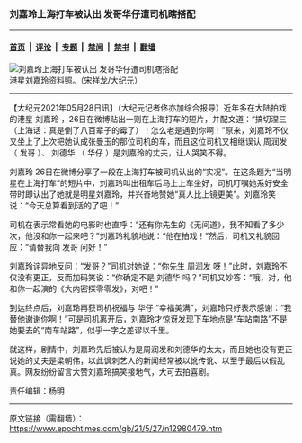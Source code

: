 ### 刘嘉玲上海打车被认出 发哥华仔遭司机瞎搭配

---

#### [首页](../../../..?n12980479) &nbsp;|&nbsp; [评论](../../../../../epoch-comment?n12980479) &nbsp;|&nbsp; [专题](../../../../../epoch-special?n12980479) &nbsp;|&nbsp; [禁闻](../../../../../epoch-news?n12980479) &nbsp;|&nbsp; [禁书](../../../../../books?n12980479) &nbsp;|&nbsp; [翻墙](https://github.com/gfw-breaker/nogfw/blob/master/README.md?n12980479)


<div><img alt="刘嘉玲上海打车被认出 发哥华仔遭司机瞎搭配" class="attachment-djy_600_400 size-djy_600_400 wp-post-image" src="https://i.epochtimes.com/assets/uploads/2018/08/DSC_0274_meitu_1-600x400.jpg"/>
<div class="caption">
 港星刘嘉玲资料照。（宋祥龙/大纪元）
</div></div><hr/><div class="post_content" id="artbody" itemprop="articleBody">
 <!-- article content begin -->
 <p>
  【大纪元2021年05月28日讯】（大纪元记者佟亦加综合报导）近年多在大陆拍戏的港星
  <ok href="https://www.epochtimes.com/gb/tag/%E5%88%98%E5%98%89%E7%8E%B2.html">
   刘嘉玲
  </ok>
  ，26日在微博贴出一则在上海打车的短片，并配文道：“搞切涅三（上海话：真是倒了八百辈子的霉了）！怎么老是遇到你啊！”原来，刘嘉玲不仅又坐上了上次把她认成张曼玉的那位司机的车，而且这位司机又相继误认
  <ok href="https://www.epochtimes.com/gb/tag/%E5%91%A8%E6%B6%A6%E5%8F%91.html">
   周润发
  </ok>
  （
  <ok href="https://www.epochtimes.com/gb/tag/%E5%8F%91%E5%93%A5.html">
   发哥
  </ok>
  ）、
  <ok href="https://www.epochtimes.com/gb/tag/%E5%88%98%E5%BE%B7%E5%8D%8E.html">
   刘德华
  </ok>
  （
  <ok href="https://www.epochtimes.com/gb/tag/%E5%8D%8E%E4%BB%94.html">
   华仔
  </ok>
  ）是刘嘉玲的丈夫，让人哭笑不得。
 </p>
 <p>
  <ok href="https://www.epochtimes.com/gb/tag/%E5%88%98%E5%98%89%E7%8E%B2.html">
   刘嘉玲
  </ok>
  26日在微博分享了一段在上海打车被司机认出的“实况”。在这条题为“当明星在上海打车”的短片中，刘嘉玲叫出租车后马上上车坐好，司机叮嘱她系好安全带时即认出了她就是明星刘嘉玲，并兴奋地赞她“真人比上镜更美”。刘嘉玲笑说：“今天总算看到活的了吧！”
 </p>
 <p>
  司机在表示常看她的电影时也直呼：“还有你先生的《无间道》，我不知看了多少次，他没和你一起来吧？”刘嘉玲礼貌地说：“他在拍戏！”然后，司机又礼貌回应：“请替我向
  <ok href="https://www.epochtimes.com/gb/tag/%E5%8F%91%E5%93%A5.html">
   发哥
  </ok>
  问好！”
 </p>
 <p>
  刘嘉玲诧异地反问：“发哥？”司机对她说：“你先生
  <ok href="https://www.epochtimes.com/gb/tag/%E5%91%A8%E6%B6%A6%E5%8F%91.html">
   周润发
  </ok>
  呀！”此时，刘嘉玲不仅没有更正，反而加码笑说：“你确定不是
  <ok href="https://www.epochtimes.com/gb/tag/%E5%88%98%E5%BE%B7%E5%8D%8E.html">
   刘德华
  </ok>
  吗？”司机又妙答：“哦，对，他和你一起演的《大内密探零零发》，对吧！”
 </p>
 <p>
  到达终点后，刘嘉玲再获司机祝福与
  <ok href="https://www.epochtimes.com/gb/tag/%E5%8D%8E%E4%BB%94.html">
   华仔
  </ok>
  “幸福美满”，刘嘉玲只好表示感谢：“我替他谢谢你啊！”可是司机离开后，刘嘉玲才惊讶发现下车地点是“车站南路”不是她要去的“南车站路”，似乎一字之差谬以千里。
 </p>
 <p>
  就这样，剧情中，刘嘉玲先后被认为是周润发和刘德华的太太，而且她也没有更正说她的丈夫是梁朝伟，以此讽刺艺人的新闻经常被以讹传讹、以至于最后以假乱真。网友纷纷留言大赞刘嘉玲搞笑接地气，大可去拍喜剧。
 </p>
 <p>
  责任编辑：杨明
 </p>
 <!-- article content end -->
 <div id="below_article_ad">
 </div>
</div>


---

原文链接（需翻墙）：https://www.epochtimes.com/gb/21/5/27/n12980479.htm